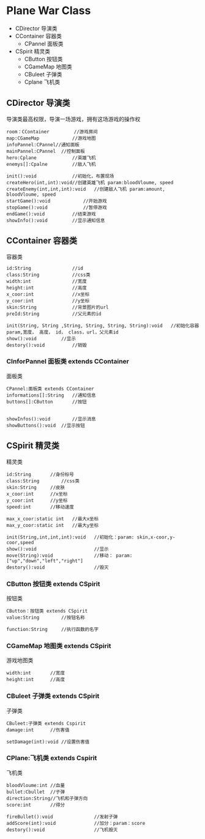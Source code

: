 # Plane War Class

- CDirector 导演类
- CContainer 容器类
    -  CPannel 面板类
- CSpirit 精灵类
    - CButton 按钮类
    - CGameMap 地图类
    - CBuleet 子弹类
    - Cplane 飞机类


## CDirector  导演类
导演类最高权限，导演一场游戏，拥有这场游戏的操作权
```
room：CContainer			//游戏房间
map:CGameMap			//游戏地图
infoPannel:CPannel//通知面板
mainPannel:CPannel	//控制面板
hero:Cplane				//英雄飞机
enemys[]:Cpalne			//敌人飞机

init():void				//初始化，布置现场
createHero(int,int):void//创建英雄飞机 param:bloodVloume, speed
createEnemy(int,int,int):void	//创建敌人飞机 param:amount, bloodVloume, speed
startGame():void			//开始游戏
stopGame():void				//暂停游戏
endGame():void			//结束游戏
showInfo():void			//显示通知信息
```

## CContainer 容器类
容器类
```
id:String				//id
class:String			//css类
width:int				//宽度
height:int				//高度
x_coor:int				//x坐标
y_coor:int				//y坐标
skin:String				//背景图片的url
preId:String			//父元素的id

init(String, String ,String, String, String, String):void	//初始化容器param,宽度， 高度， id， class，url，父元素id
show():void			//显示
destory():void			//销毁
```


### CInforPannel 面板类 extends CContainer 
面板类
```
CPannel:面板类 extends CContainer
informations[]:String	//通知信息
buttons[]:CButton		//按钮


showInfos():void		//显示消息
showButtons():void	//显示按钮
```

## CSpirit 精灵类
精灵类
```
id:String		//身份标号
class:String		//css类
skin:String		//皮肤
x_coor:int		//x坐标
y_coor:int		//y坐标
speed:int		//移动速度

max_x_coor:static int	//最大x坐标
max_y_coor:static int	//最大y坐标

init(String,int,int,int):void	//初始化：param: skin,x-coor,y-coor,speed
show():void						//显示
move(String):void				//移动： param: ["up","down","left","right"]
destory():void					//毁灭
```

### CButton 按钮类 extends CSpirit
按钮类
```
CButton：按钮类 extends CSpirit
value:String		//按钮名称

function:String		//执行函数的名字
```

### CGameMap 地图类 extends CSpirit
游戏地图类
```
width:int		//宽度
height:int		//高度
```


### CBuleet 子弹类 extends CSpirit
子弹类
```
CBuleet:子弹类 extends Cspirit
damage:int		//伤害值

setDamage(int):void	//设置伤害值
```


### CPlane:飞机类 extends Cspirit
飞机类
```
bloodVloume:int //血量
bullet:Cbullet	//子弹
direction:String//飞机和子弹方向
score:int		//得分

fireBullet():void				//发射子弹
addScore(int):void				//加分：param：score
destory():void					//飞机毁灭
```




